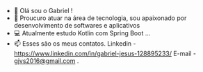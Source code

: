 - 👋 Olá sou o Gabriel !
- 👀 Proucuro atuar na área de tecnologia, sou apaixonado por desenvolvimento de softwares e aplicativos
- 💻 Atualmente estudo Kotlin com Spring Boot ...
- 📫 Esses são os meus contatos. Linkedin - https://www.linkedin.com/in/gabriel-jesus-128895233/  E-mail - gjvs2016@gmail.com .

<!---
GabrieL-ai-Lang/GabrieL-ai-Lang is a ✨ special ✨ repository because its `README.md` (this file) appears on your GitHub profile.
You can click the Preview link to take a look at your changes.
--->
